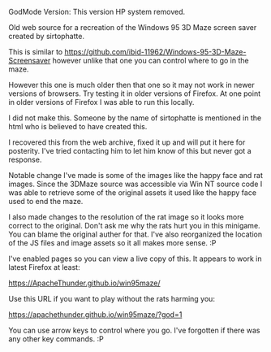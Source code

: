 GodMode Version: This version HP system removed.

Old web source for a recreation of the Windows 95 3D Maze screen saver created by sirtophatte.

This is similar to https://github.com/ibid-11962/Windows-95-3D-Maze-Screensaver however unlike that one you can control where to go in the maze.

However this one is much older then that one so it may not work in newer versions of browsers. Try testing it in older versions of Firefox.
At one point in older versions of Firefox I was able to run this locally.

I did not make this. Someone by the name of sirtophatte is mentioned in the html who is believed to have created this.

I recovered this from the web archive, fixed it up and will put it here for posterity. I've tried contacting him to let him know of this but never got a response.

Notable change I've made is some of the images like the happy face and rat images.
Since the 3DMaze source was accessible via Win NT source code I was able to retrieve some of the original assets it used like the happy face used to end
the maze.

I also made changes to the resolution of the rat image so it looks more correct to the original. Don't ask me why the rats hurt you in this minigame.
You can blame the original auther for that. I've also reorganized the location of the JS files and image assets so it all makes more sense. :P


I've enabled pages so you can view a live copy of this. It appears to work in latest Firefox at least:

https://ApacheThunder.github.io/win95maze/

Use this URL if you want to play without the rats harming you:

https://apachethunder.github.io/win95maze/?god=1

You can use arrow keys to control where you go. I've forgotten if there was any other key commands. :P
